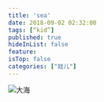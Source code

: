 ```yaml
---
title: 'sea'
date: 2018-09-02 02:32:00
tags: [“kid”]
published: true
hideInList: false
feature: 
isTop: false
categories: ["娃儿"]
---
```



![大海](https://toshaojin.files.wordpress.com/2018/09/tumblr_pef8vk4qmi1r311ono1_1280.jpg)